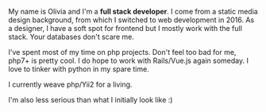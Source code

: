 My name is Olivia and I'm a **full stack developer**. I come from a static media design background, from which I switched to web development in 2016. As a designer, I have a soft spot for frontend but I mostly work with the full stack. Your databases don't scare me.

I've spent most of my time on php projects. Don't feel too bad for me, php7+ is pretty cool. I do hope to work with Rails/Vue.js again someday. I love to tinker with python in my spare time.

I currently weave php/Yii2 for a living.

I'm also less serious than what I initially look like :)

<!--
**oliviaisarobot/oliviaisarobot** is a ✨ _special_ ✨ repository because its `README.md` (this file) appears on your GitHub profile.

Here are some ideas to get you started:

- 🔭 I’m currently working on ...
- 🌱 I’m currently learning ...
- 👯 I’m looking to collaborate on ...
- 🤔 I’m looking for help with ...
- 💬 Ask me about ...
- 📫 How to reach me: ...
- 😄 Pronouns: ...
- ⚡ Fun fact: ...
-->
